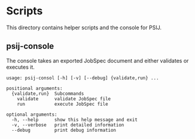 # Scripts

This directory contains helper scripts and the console for PSIJ.

## psij-console

The console takes an exported JobSpec document and either validates or executes it.


```
usage: psij-consol [-h] [-v] [--debug] {validate,run} ...

positional arguments:
  {validate,run}  Subcommands
    validate      validate JobSpec file
    run           execute JobSpec file

optional arguments:
  -h, --help      show this help message and exit
  -v, --verbose   print detailed information
  --debug         print debug information
```

